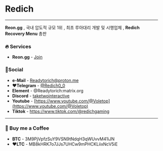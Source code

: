 # Redich
---
**Reon.gg** , 국내 압도적 규모 1위 , 최초 루아대리 개발 및 시행업체 , **Redich Recovery Menu** 총판

### 🔥 Services
* **Reon.gg** - [Join](http://Reon.gg)

### 🔗Social
* **e-Mail** - Readytorich@proton.me
* **❤Telegram** - [@Redich0_0](https://t.me/Redich0_0)
* **Element** - @Readytorich:matrix.org
* **Discord** - [taketwointeractive](https://discord.com/users/1053641830639603736)
* **Youtube** - [https://www.youtube.com/@Voletop](https://www.youtube.com/@Voletop)
* **Tiktok** - https://www.tiktok.com/@redichgaming
---
### 🍷 Buy me a Coffee
* **BTC** - 3M9PjVpfzSuY9VSN9tNdqH3qWUvvM41iJN
* **❤LTC** - MB8kHRK7o7JJs7UHCw9mPHCKLiixNcV5iE
